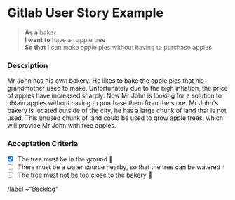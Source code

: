 # Gitlab User Story Example

> **As a** baker \
> **I want to** have an apple tree \
> **So that I** can make apple pies without having to purchase apples

### Description

Mr John has his own bakery. He likes to bake the apple pies that his grandmother used to make. Unfortunately due to the high inflation, the price of apples have increased sharply. Now Mr John is looking for a solution to obtain apples without having to purchase them from the store. Mr John's bakery is located outside of the city, he has a large chunk of land that is not used. This unused chunk of land could be used to grow apple trees, which will provide Mr John with free apples.

### Acceptation Criteria
- [x] The tree must be in the ground 🌱
- [ ] There must be a water source nearby, so that the tree can be watered 💧
- [ ] The tree must not be too close to the bakery 🏡

/label ~"Backlog"